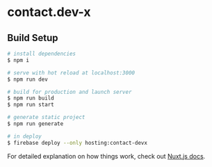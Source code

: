 # contact.dev-x

## Build Setup

```bash
# install dependencies
$ npm i

# serve with hot reload at localhost:3000
$ npm run dev

# build for production and launch server
$ npm run build
$ npm run start

# generate static project
$ npm run generate

# in deploy
$ firebase deploy --only hosting:contact-devx
```

For detailed explanation on how things work, check out [Nuxt.js docs](https://nuxtjs.org).
